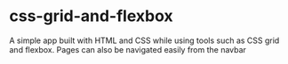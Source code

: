 # css-grid-and-flexbox
A simple app built with HTML and CSS while using tools such as CSS grid and flexbox. Pages can also be navigated easily from the navbar
